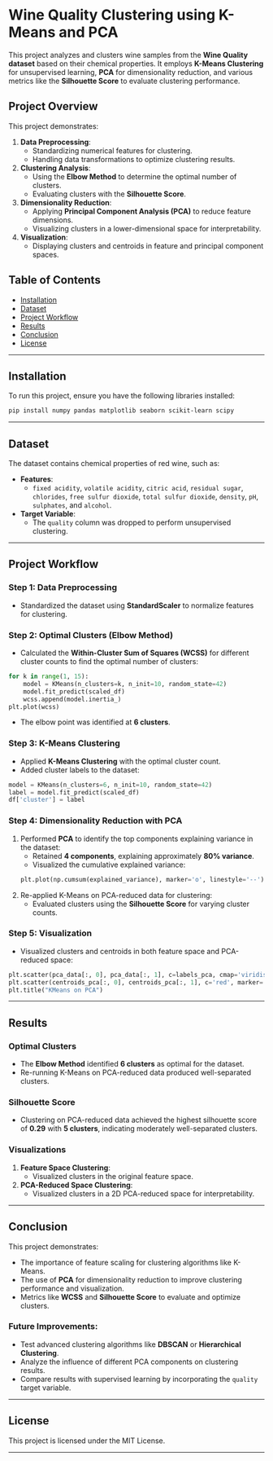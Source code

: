 

# Wine Quality Clustering using K-Means and PCA

This project analyzes and clusters wine samples from the **Wine Quality dataset** based on their chemical properties. It employs **K-Means Clustering** for unsupervised learning, **PCA** for dimensionality reduction, and various metrics like the **Silhouette Score** to evaluate clustering performance.

## Project Overview

This project demonstrates:
1. **Data Preprocessing**:
   - Standardizing numerical features for clustering.
   - Handling data transformations to optimize clustering results.
2. **Clustering Analysis**:
   - Using the **Elbow Method** to determine the optimal number of clusters.
   - Evaluating clusters with the **Silhouette Score**.
3. **Dimensionality Reduction**:
   - Applying **Principal Component Analysis (PCA)** to reduce feature dimensions.
   - Visualizing clusters in a lower-dimensional space for interpretability.
4. **Visualization**:
   - Displaying clusters and centroids in feature and principal component spaces.

## Table of Contents

- [Installation](#installation)
- [Dataset](#dataset)
- [Project Workflow](#project-workflow)
- [Results](#results)
- [Conclusion](#conclusion)
- [License](#license)

---

## Installation

To run this project, ensure you have the following libraries installed:

```bash
pip install numpy pandas matplotlib seaborn scikit-learn scipy
```

---

## Dataset

The dataset contains chemical properties of red wine, such as:
- **Features**:
  - `fixed acidity`, `volatile acidity`, `citric acid`, `residual sugar`, `chlorides`, `free sulfur dioxide`, `total sulfur dioxide`, `density`, `pH`, `sulphates`, and `alcohol`.
- **Target Variable**:
  - The `quality` column was dropped to perform unsupervised clustering.

---

## Project Workflow

### Step 1: Data Preprocessing
- Standardized the dataset using **StandardScaler** to normalize features for clustering.

### Step 2: Optimal Clusters (Elbow Method)
- Calculated the **Within-Cluster Sum of Squares (WCSS)** for different cluster counts to find the optimal number of clusters:
```python
for k in range(1, 15):
    model = KMeans(n_clusters=k, n_init=10, random_state=42)
    model.fit_predict(scaled_df)
    wcss.append(model.inertia_)
plt.plot(wcss)
```
- The elbow point was identified at **6 clusters**.

### Step 3: K-Means Clustering
- Applied **K-Means Clustering** with the optimal cluster count.
- Added cluster labels to the dataset:
```python
model = KMeans(n_clusters=6, n_init=10, random_state=42)
label = model.fit_predict(scaled_df)
df['cluster'] = label
```

### Step 4: Dimensionality Reduction with PCA
1. Performed **PCA** to identify the top components explaining variance in the dataset:
   - Retained **4 components**, explaining approximately **80% variance**.
   - Visualized the cumulative explained variance:
   ```python
   plt.plot(np.cumsum(explained_variance), marker='o', linestyle='--')
   ```
2. Re-applied K-Means on PCA-reduced data for clustering:
   - Evaluated clusters using the **Silhouette Score** for varying cluster counts.

### Step 5: Visualization
- Visualized clusters and centroids in both feature space and PCA-reduced space:
```python
plt.scatter(pca_data[:, 0], pca_data[:, 1], c=labels_pca, cmap='viridis', alpha=0.6)
plt.scatter(centroids_pca[:, 0], centroids_pca[:, 1], c='red', marker='x', s=200, label='centroids')
plt.title("KMeans on PCA")
```

---

## Results

### Optimal Clusters
- The **Elbow Method** identified **6 clusters** as optimal for the dataset.
- Re-running K-Means on PCA-reduced data produced well-separated clusters.

### Silhouette Score
- Clustering on PCA-reduced data achieved the highest silhouette score of **0.29** with **5 clusters**, indicating moderately well-separated clusters.

### Visualizations
1. **Feature Space Clustering**:
   - Visualized clusters in the original feature space.
2. **PCA-Reduced Space Clustering**:
   - Visualized clusters in a 2D PCA-reduced space for interpretability.

---

## Conclusion

This project demonstrates:
- The importance of feature scaling for clustering algorithms like K-Means.
- The use of **PCA** for dimensionality reduction to improve clustering performance and visualization.
- Metrics like **WCSS** and **Silhouette Score** to evaluate and optimize clusters.

### Future Improvements:
- Test advanced clustering algorithms like **DBSCAN** or **Hierarchical Clustering**.
- Analyze the influence of different PCA components on clustering results.
- Compare results with supervised learning by incorporating the `quality` target variable.

---

## License

This project is licensed under the MIT License.

---


